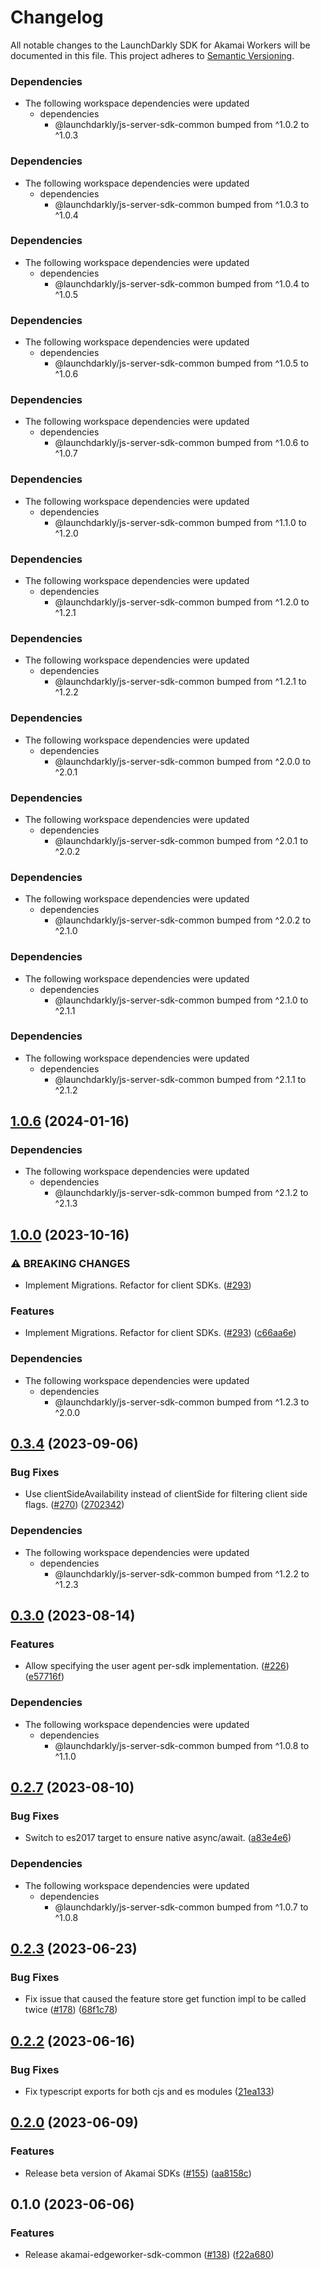 # Changelog

All notable changes to the LaunchDarkly SDK for Akamai Workers will be documented in this file. This project adheres to [Semantic Versioning](https://semver.org).

### Dependencies

* The following workspace dependencies were updated
  * dependencies
    * @launchdarkly/js-server-sdk-common bumped from ^1.0.2 to ^1.0.3

### Dependencies

* The following workspace dependencies were updated
  * dependencies
    * @launchdarkly/js-server-sdk-common bumped from ^1.0.3 to ^1.0.4

### Dependencies

* The following workspace dependencies were updated
  * dependencies
    * @launchdarkly/js-server-sdk-common bumped from ^1.0.4 to ^1.0.5

### Dependencies

* The following workspace dependencies were updated
  * dependencies
    * @launchdarkly/js-server-sdk-common bumped from ^1.0.5 to ^1.0.6

### Dependencies

* The following workspace dependencies were updated
  * dependencies
    * @launchdarkly/js-server-sdk-common bumped from ^1.0.6 to ^1.0.7

### Dependencies

* The following workspace dependencies were updated
  * dependencies
    * @launchdarkly/js-server-sdk-common bumped from ^1.1.0 to ^1.2.0

### Dependencies

* The following workspace dependencies were updated
  * dependencies
    * @launchdarkly/js-server-sdk-common bumped from ^1.2.0 to ^1.2.1

### Dependencies

* The following workspace dependencies were updated
  * dependencies
    * @launchdarkly/js-server-sdk-common bumped from ^1.2.1 to ^1.2.2

### Dependencies

* The following workspace dependencies were updated
  * dependencies
    * @launchdarkly/js-server-sdk-common bumped from ^2.0.0 to ^2.0.1

### Dependencies

* The following workspace dependencies were updated
  * dependencies
    * @launchdarkly/js-server-sdk-common bumped from ^2.0.1 to ^2.0.2

### Dependencies

* The following workspace dependencies were updated
  * dependencies
    * @launchdarkly/js-server-sdk-common bumped from ^2.0.2 to ^2.1.0

### Dependencies

* The following workspace dependencies were updated
  * dependencies
    * @launchdarkly/js-server-sdk-common bumped from ^2.1.0 to ^2.1.1

### Dependencies

* The following workspace dependencies were updated
  * dependencies
    * @launchdarkly/js-server-sdk-common bumped from ^2.1.1 to ^2.1.2

## [1.0.6](https://github.com/launchdarkly/js-core/compare/akamai-edgeworker-sdk-common-v1.0.5...akamai-edgeworker-sdk-common-v1.0.6) (2024-01-16)


### Dependencies

* The following workspace dependencies were updated
  * dependencies
    * @launchdarkly/js-server-sdk-common bumped from ^2.1.2 to ^2.1.3

## [1.0.0](https://github.com/launchdarkly/js-core/compare/akamai-edgeworker-sdk-common-v0.3.4...akamai-edgeworker-sdk-common-v1.0.0) (2023-10-16)


### ⚠ BREAKING CHANGES

* Implement Migrations. Refactor for client SDKs. ([#293](https://github.com/launchdarkly/js-core/issues/293))

### Features

* Implement Migrations. Refactor for client SDKs. ([#293](https://github.com/launchdarkly/js-core/issues/293)) ([c66aa6e](https://github.com/launchdarkly/js-core/commit/c66aa6ea0d12e1e4e565cb8378d367c31fab9c1b))


### Dependencies

* The following workspace dependencies were updated
  * dependencies
    * @launchdarkly/js-server-sdk-common bumped from ^1.2.3 to ^2.0.0

## [0.3.4](https://github.com/launchdarkly/js-core/compare/akamai-edgeworker-sdk-common-v0.3.3...akamai-edgeworker-sdk-common-v0.3.4) (2023-09-06)


### Bug Fixes

* Use clientSideAvailability instead of clientSide for filtering client side flags. ([#270](https://github.com/launchdarkly/js-core/issues/270)) ([2702342](https://github.com/launchdarkly/js-core/commit/27023429d36986466cda46aa4d95eb01c10cd455))


### Dependencies

* The following workspace dependencies were updated
  * dependencies
    * @launchdarkly/js-server-sdk-common bumped from ^1.2.2 to ^1.2.3

## [0.3.0](https://github.com/launchdarkly/js-core/compare/akamai-edgeworker-sdk-common-v0.2.7...akamai-edgeworker-sdk-common-v0.3.0) (2023-08-14)


### Features

* Allow specifying the user agent per-sdk implementation. ([#226](https://github.com/launchdarkly/js-core/issues/226)) ([e57716f](https://github.com/launchdarkly/js-core/commit/e57716f3f6f0ba8568e32b0937903ca46e5470ad))


### Dependencies

* The following workspace dependencies were updated
  * dependencies
    * @launchdarkly/js-server-sdk-common bumped from ^1.0.8 to ^1.1.0

## [0.2.7](https://github.com/launchdarkly/js-core/compare/akamai-edgeworker-sdk-common-v0.2.6...akamai-edgeworker-sdk-common-v0.2.7) (2023-08-10)


### Bug Fixes

* Switch to es2017 target to ensure native async/await. ([a83e4e6](https://github.com/launchdarkly/js-core/commit/a83e4e62d04c66105a1b0e8893640a7ca2d641e4))


### Dependencies

* The following workspace dependencies were updated
  * dependencies
    * @launchdarkly/js-server-sdk-common bumped from ^1.0.7 to ^1.0.8

## [0.2.3](https://github.com/launchdarkly/js-core/compare/akamai-edgeworker-sdk-common-v0.2.2...akamai-edgeworker-sdk-common-v0.2.3) (2023-06-23)


### Bug Fixes

* Fix issue that caused the feature store get function impl to be called twice ([#178](https://github.com/launchdarkly/js-core/issues/178)) ([68f1c78](https://github.com/launchdarkly/js-core/commit/68f1c784c2481f7c5dead9d13b8e16a54048aaa1))

## [0.2.2](https://github.com/launchdarkly/js-core/compare/akamai-edgeworker-sdk-common-v0.2.1...akamai-edgeworker-sdk-common-v0.2.2) (2023-06-16)


### Bug Fixes

* Fix typescript exports for both cjs and es modules ([21ea133](https://github.com/launchdarkly/js-core/commit/21ea13322b6d69f9baaaddf0d19c311296fc5389))

## [0.2.0](https://github.com/launchdarkly/js-core/compare/akamai-edgeworker-sdk-common-v0.1.1...akamai-edgeworker-sdk-common-v0.2.0) (2023-06-09)


### Features

* Release beta version of Akamai SDKs ([#155](https://github.com/launchdarkly/js-core/issues/155)) ([aa8158c](https://github.com/launchdarkly/js-core/commit/aa8158cbf16a9abf681438341b52dc1f640c5c40))

## 0.1.0 (2023-06-06)


### Features

* Release akamai-edgeworker-sdk-common ([#138](https://github.com/launchdarkly/js-core/issues/138)) ([f22a680](https://github.com/launchdarkly/js-core/commit/f22a680be3eb8bb2af543ff1d5bc5198bb8a6a05))
